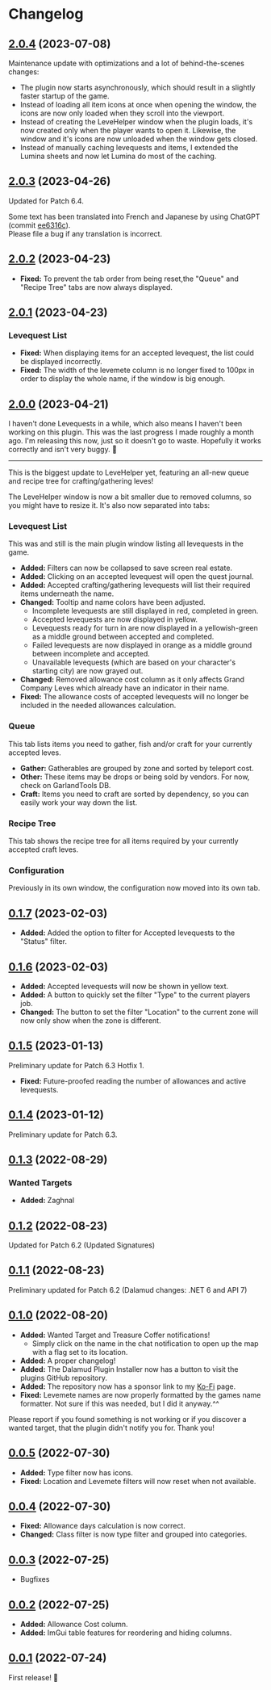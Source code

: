 # Changelog

## [2.0.4] (2023-07-08)

Maintenance update with optimizations and a lot of behind-the-scenes changes:

- The plugin now starts asynchronously, which should result in a slightly faster startup of the game.
- Instead of loading all item icons at once when opening the window, the icons are now only loaded when they scroll into the viewport.
- Instead of creating the LeveHelper window when the plugin loads, it's now created only when the player wants to open it. Likewise, the window and it's icons are now unloaded when the window gets closed.
- Instead of manually caching levequests and items, I extended the Lumina sheets and now let Lumina do most of the caching.

## [2.0.3] (2023-04-26)

Updated for Patch 6.4.

Some text has been translated into French and Japanese by using ChatGPT (commit [ee6316c](https://github.com/Haselnussbomber/LeveHelper/commit/ee6316c)).  
Please file a bug if any translation is incorrect.

## [2.0.2] (2023-04-23)

- **Fixed:** To prevent the tab order from being reset,the "Queue" and "Recipe Tree" tabs are now always displayed.

## [2.0.1] (2023-04-23)

### Levequest List

- **Fixed:** When displaying items for an accepted levequest, the list could be displayed incorrectly.
- **Fixed:** The width of the levemete column is no longer fixed to 100px in order to display the whole name, if the window is big enough.

## [2.0.0] (2023-04-21)

I haven't done Levequests in a while, which also means I haven't been working on this plugin. This was the last progress I made roughly a month ago.
I'm releasing this now, just so it doesn't go to waste. Hopefully it works correctly and isn't very buggy. :pray:

---

This is the biggest update to LeveHelper yet, featuring an all-new queue and recipe tree for crafting/gathering leves!

The LeveHelper window is now a bit smaller due to removed columns, so you might have to resize it. It's also now separated into tabs:

### Levequest List

This was and still is the main plugin window listing all levequests in the game.

- **Added:** Filters can now be collapsed to save screen real estate.
- **Added:** Clicking on an accepted levequest will open the quest journal.
- **Added:** Accepted crafting/gathering levequests will list their required items underneath the name.
- **Changed:** Tooltip and name colors have been adjusted.
  - Incomplete levequests are still displayed in red, completed in green.
  - Accepted levequests are now displayed in yellow.
  - Levequests ready for turn in are now displayed in a yellowish-green as a middle ground between accepted and completed.
  - Failed levequests are now displayed in orange as a middle ground between incomplete and accepted.
  - Unavailable levequests (which are based on your character's starting city) are now grayed out.
- **Changed:** Removed allowance cost column as it only affects Grand Company Leves which already have an indicator in their name.
- **Fixed:** The allowance costs of accepted levequests will no longer be included in the needed allowances calculation.

### Queue

This tab lists items you need to gather, fish and/or craft for your currently accepted leves.

- **Gather:** Gatherables are grouped by zone and sorted by teleport cost.
- **Other:** These items may be drops or being sold by vendors. For now, check on GarlandTools DB.
- **Craft:** Items you need to craft are sorted by dependency, so you can easily work your way down the list.

### Recipe Tree

This tab shows the recipe tree for all items required by your currently accepted craft leves.

### Configuration

Previously in its own window, the configuration now moved into its own tab.

## [0.1.7] (2023-02-03)

- **Added:** Added the option to filter for Accepted levequests to the "Status" filter.

## [0.1.6] (2023-02-03)

- **Added:** Accepted levequests will now be shown in yellow text.
- **Added:** A button to quickly set the filter "Type" to the current players job.
- **Changed:** The button to set the filter "Location" to the current zone will now only show when the zone is different.

## [0.1.5] (2023-01-13)

Preliminary update for Patch 6.3 Hotfix 1.

- **Fixed:** Future-proofed reading the number of allowances and active levequests.

## [0.1.4] (2023-01-12)

Preliminary update for Patch 6.3.

## [0.1.3] (2022-08-29)

### Wanted Targets

- **Added:** Zaghnal

## [0.1.2] (2022-08-23)

Updated for Patch 6.2 (Updated Signatures)

## [0.1.1] (2022-08-23)

Preliminary updated for Patch 6.2 (Dalamud changes: .NET 6 and API 7)

## [0.1.0] (2022-08-20)

- **Added:** Wanted Target and Treasure Coffer notifications!
  - Simply click on the name in the chat notification to open up the map with a flag set to its location.
- **Added:** A proper changelog!
- **Added:** The Dalamud Plugin Installer now has a button to visit the plugins GitHub repository.
- **Added:** The repository now has a sponsor link to my [Ko-Fi](https://ko-fi.com/haselnussbomber) page.
- **Fixed:** Levemete names are now properly formatted by the games name formatter. Not sure if this was needed, but I did it anyway.^^

Please report if you found something is not working or if you discover a wanted target, that the plugin didn't notify you for. Thank you!

## [0.0.5] (2022-07-30)

- **Added:** Type filter now has icons.
- **Fixed:** Location and Levemete filters will now reset when not available.

## [0.0.4] (2022-07-30)

- **Fixed:** Allowance days calculation is now correct.
- **Changed:** Class filter is now type filter and grouped into categories.

## [0.0.3] (2022-07-25)

- Bugfixes

## [0.0.2] (2022-07-25)

- **Added:** Allowance Cost column.
- **Added:** ImGui table features for reordering and hiding columns.

## [0.0.1] (2022-07-24)

First release! 🥳

[Unreleased]: https://github.com/Haselnussbomber/LeveHelper/compare/main...dev
[2.0.4]: https://github.com/Haselnussbomber/LeveHelper/compare/v2.0.3...v2.0.4
[2.0.3]: https://github.com/Haselnussbomber/LeveHelper/compare/v2.0.2...v2.0.3
[2.0.2]: https://github.com/Haselnussbomber/LeveHelper/compare/v2.0.1...v2.0.2
[2.0.1]: https://github.com/Haselnussbomber/LeveHelper/compare/v2.0.0...v2.0.1
[2.0.0]: https://github.com/Haselnussbomber/LeveHelper/compare/v0.1.7...v2.0.0
[0.1.7]: https://github.com/Haselnussbomber/LeveHelper/compare/v0.1.6...v0.1.7
[0.1.6]: https://github.com/Haselnussbomber/LeveHelper/compare/v0.1.5...v0.1.6
[0.1.5]: https://github.com/Haselnussbomber/LeveHelper/compare/v0.1.4...v0.1.5
[0.1.4]: https://github.com/Haselnussbomber/LeveHelper/compare/v0.1.3...v0.1.4
[0.1.3]: https://github.com/Haselnussbomber/LeveHelper/compare/v0.1.2...v0.1.3
[0.1.2]: https://github.com/Haselnussbomber/LeveHelper/compare/v0.1.1...v0.1.2
[0.1.1]: https://github.com/Haselnussbomber/LeveHelper/compare/v0.1.0...v0.1.1
[0.1.0]: https://github.com/Haselnussbomber/LeveHelper/compare/v0.0.5...v0.1.0
[0.0.5]: https://github.com/Haselnussbomber/LeveHelper/compare/v0.0.4...v0.0.5
[0.0.4]: https://github.com/Haselnussbomber/LeveHelper/compare/v0.0.3...v0.0.4
[0.0.3]: https://github.com/Haselnussbomber/LeveHelper/compare/v0.0.2...v0.0.3
[0.0.2]: https://github.com/Haselnussbomber/LeveHelper/compare/v0.0.1...v0.0.2
[0.0.1]: https://github.com/Haselnussbomber/LeveHelper/commit/139f3c09
